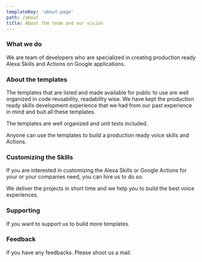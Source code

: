 ```yaml
---
templateKey: 'about-page'
path: /about
title: About the team and our vision
---
```

### What we do
We are team of developers who are specialized in creating production ready Alexa Skills and Actions on Google applications.


### About the templates
The templates that are listed and made available for public to use are well organized in code reusability, readability wise. We have kept the production ready skills development experience that we had from our past experience in mind and buit all these templates. 

The templates are well organized and unit tests included.

Anyone can use the templates to build a production ready voice skills and Actions.

### Customizing the Skills
If you are interested in customizing the Alexa Skills or Google Actions for your or your companies need, you can hire us to do so. 

We deliver the projects in short time and we help you to build the best voice experiences.

### Supporting
If you want to support us to build more templates.

### Feedback

If you have any feedbacks. Please shoot us a mail.
